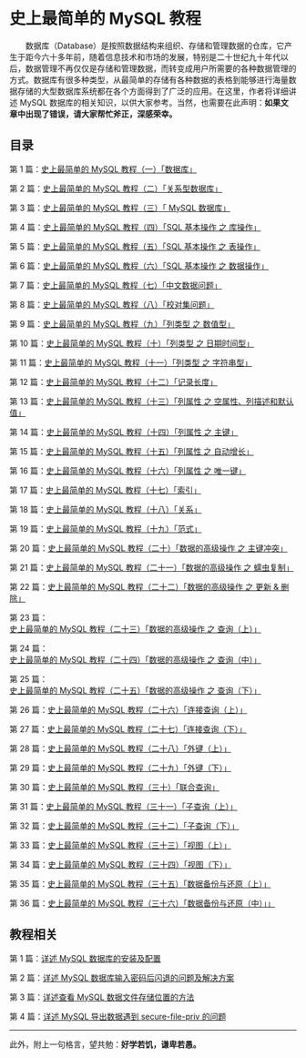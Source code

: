 # 史上最简单的 MySQL 教程


　　数据库（Database）是按照数据结构来组织、存储和管理数据的仓库，它产生于距今六十多年前，随着信息技术和市场的发展，特别是二十世纪九十年代以后，数据管理不再仅仅是存储和管理数据，而转变成用户所需要的各种数据管理的方式。数据库有很多种类型，从最简单的存储有各种数据的表格到能够进行海量数据存储的大型数据库系统都在各个方面得到了广泛的应用。在这里，作者将详细讲述 MySQL 数据库的相关知识，以供大家参考。当然，也需要在此声明：**如果文章中出现了错误，请大家帮忙斧正，深感荣幸。**

## 目录

第 1 篇：[史上最简单的 MySQL 教程（一）「数据库」](https://github.com/guobinhit/mysql-tutorial/blob/master/mysql-articles/database.md)

第 2 篇：[史上最简单的 MySQL 教程（二）「关系型数据库」](https://github.com/guobinhit/mysql-tutorial/blob/master/mysql-articles/relation-db.md)

第 3 篇：[史上最简单的 MySQL 教程（三）「 MySQL 数据库」](https://github.com/guobinhit/mysql-tutorial/blob/master/mysql-articles/mysql_db.md)

第 4 篇：[史上最简单的 MySQL 教程（四）「SQL 基本操作 之 库操作」](https://github.com/guobinhit/mysql-tutorial/blob/master/mysql-articles/sql-database.md)

第 5 篇：[史上最简单的 MySQL 教程（五）「SQL 基本操作 之 表操作」](https://github.com/guobinhit/mysql-tutorial/blob/master/mysql-articles/sql-table.md)

第 6 篇：[史上最简单的 MySQL 教程（六）「SQL 基本操作 之 数据操作」](https://github.com/guobinhit/mysql-tutorial/blob/master/mysql-articles/sql-data.md)

第 7 篇：[史上最简单的 MySQL 教程（七）「中文数据问题」](https://github.com/guobinhit/mysql-tutorial/blob/master/mysql-articles/chinese-data.md)

第 8 篇：[史上最简单的 MySQL 教程（八）「校对集问题」](https://github.com/guobinhit/mysql-tutorial/blob/master/mysql-articles/collate.md)

第 9 篇：[史上最简单的 MySQL 教程（九）「列类型 之 数值型」](https://github.com/guobinhit/mysql-tutorial/blob/master/mysql-articles/column-type-data.md)

第 10 篇：[史上最简单的 MySQL 教程（十）「列类型 之 日期时间型」](https://github.com/guobinhit/mysql-tutorial/blob/master/mysql-articles/column-type-date.md)

第 11 篇：[史上最简单的 MySQL 教程（十一）「列类型 之 字符串型」](https://github.com/guobinhit/mysql-tutorial/blob/master/mysql-articles/column-type-string.md)

第 12 篇：[史上最简单的 MySQL 教程（十二）「记录长度」](https://github.com/guobinhit/mysql-tutorial/blob/master/mysql-articles/record-length.md)

第 13 篇：[史上最简单的 MySQL 教程（十三）「列属性 之 空属性、列描述和默认值」](https://github.com/guobinhit/mysql-tutorial/blob/master/mysql-articles/column-null-comment-default.md)

第 14 篇：[史上最简单的 MySQL 教程（十四）「列属性 之 主键」](https://github.com/guobinhit/mysql-tutorial/blob/master/mysql-articles/primarykey.md)

第 15 篇：[史上最简单的 MySQL 教程（十五）「列属性 之 自动增长」](https://github.com/guobinhit/mysql-tutorial/blob/master/mysql-articles/increment.md)

第 16 篇：[史上最简单的 MySQL 教程（十六）「列属性 之 唯一键」](https://github.com/guobinhit/mysql-tutorial/blob/master/mysql-articles/uniquekey.md)

第 17 篇：[史上最简单的 MySQL 教程（十七）「索引」](https://github.com/guobinhit/mysql-tutorial/blob/master/mysql-articles/index.md)

第 18 篇：[史上最简单的 MySQL 教程（十八）「关系」](https://github.com/guobinhit/mysql-tutorial/blob/master/mysql-articles/relation.md)

第 19 篇：[史上最简单的 MySQL 教程（十九）「范式」](https://github.com/guobinhit/mysql-tutorial/blob/master/mysql-articles/paradigm.md)

第 20 篇：[史上最简单的 MySQL 教程（二十）「数据的高级操作 之 主键冲突」](https://github.com/guobinhit/mysql-tutorial/blob/master/mysql-articles/duplicate-primary-key.md)

第 21 篇：[史上最简单的 MySQL 教程（二十一）「数据的高级操作 之 蠕虫复制」](https://github.com/guobinhit/mysql-tutorial/blob/master/mysql-articles/worm-copy.md)

第 22 篇：[史上最简单的 MySQL 教程（二十二）「数据的高级操作 之 更新 & 删除」](https://github.com/guobinhit/mysql-tutorial/blob/master/mysql-articles/updata-and-delete.md)

第 23 篇：[史上最简单的 MySQL 教程（二十三）「数据的高级操作 之 查询（上）」](https://github.com/guobinhit/mysql-tutorial/blob/master/mysql-articles/select-one.md)

第 24 篇：[史上最简单的 MySQL 教程（二十四）「数据的高级操作 之 查询（中）」](https://github.com/guobinhit/mysql-tutorial/blob/master/mysql-articles/select-two.md)

第 25 篇：[史上最简单的 MySQL 教程（二十五）「数据的高级操作 之 查询（下）」](https://github.com/guobinhit/mysql-tutorial/blob/master/mysql-articles/select-three.md)

第 26 篇：[史上最简单的 MySQL 教程（二十六）「连接查询（上）」](https://github.com/guobinhit/mysql-tutorial/blob/master/mysql-articles/join-query-one.md)

第 27 篇：[史上最简单的 MySQL 教程（二十七）「连接查询（下）」](https://github.com/guobinhit/mysql-tutorial/blob/master/mysql-articles/join-query-two.md)

第 28 篇：[史上最简单的 MySQL 教程（二十八）「外键（上）」](https://github.com/guobinhit/mysql-tutorial/blob/master/mysql-articles/foreign-key-one.md)

第 29 篇：[史上最简单的 MySQL 教程（二十九）「外键（下）」](https://github.com/guobinhit/mysql-tutorial/blob/master/mysql-articles/foreign-key-two.md)

第 30 篇：[史上最简单的 MySQL 教程（三十）「联合查询」](https://github.com/guobinhit/mysql-tutorial/blob/master/mysql-articles/union.md)

第 31 篇：[史上最简单的 MySQL 教程（三十一）「子查询（上）」](https://github.com/guobinhit/mysql-tutorial/blob/master/mysql-articles/sub_query_one.md)

第 32 篇：[史上最简单的 MySQL 教程（三十二）「子查询（下）」](https://github.com/guobinhit/mysql-tutorial/blob/master/mysql-articles/sub_query_two.md)

第 33 篇：[史上最简单的 MySQL 教程（三十三）「视图（上）」](https://github.com/guobinhit/mysql-tutorial/blob/master/mysql-articles/view-one.md)

第 34 篇：[史上最简单的 MySQL 教程（三十四）「视图（下）」](https://github.com/guobinhit/mysql-tutorial/blob/master/mysql-articles/view-two.md)

第 35 篇：[史上最简单的 MySQL 教程（三十五）「数据备份与还原（上）」](https://github.com/guobinhit/mysql-tutorial/blob/master/mysql-articles/backup-one.md)

第 36 篇：[史上最简单的 MySQL 教程（三十六）「数据备份与还原（中）」」](https://github.com/guobinhit/mysql-tutorial/blob/master/mysql-articles/backup-two.md)


## 教程相关

第 1 篇：[详述 MySQL 数据库的安装及配置](https://github.com/guobinhit/mysql-tutorial/blob/master/mysql-articles/install-mysql.md)

第 2 篇：[详述 MySQL 数据库输入密码后闪退的问题及解决方案](https://github.com/guobinhit/mysql-tutorial/blob/master/mysql-articles/resovle-method.md)

第 3 篇：[详述查看 MySQL 数据文件存储位置的方法](https://github.com/guobinhit/mysql-tutorial/blob/master/mysql-articles/datafile.md)

第 4 篇：[详述 MySQL 导出数据遇到 secure-file-priv 的问题](https://github.com/guobinhit/mysql-tutorial/blob/master/mysql-articles/secure.md)


----------
此外，附上一句格言，望共勉：**好学若饥，谦卑若愚。**
